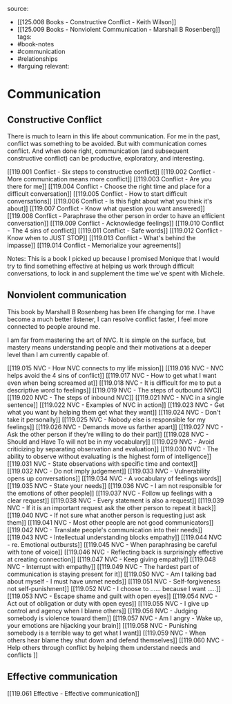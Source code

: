 source: 
- [[125.008 Books - Constructive Conflict - Keith Wilson]]
- [[125.009 Books - Nonviolent Communication - Marshall B Rosenberg]]
tags:
- #book-notes 
- #communication 
- #relationships 
- #arguing 
relevant:

# Communication

## Constructive Conflict

There is much to learn in this life about communication. For me in the past, conflict was something to be avoided. But with communication comes conflict. And when done right, communication (and subsequent constructive conflict) can be productive, exploratory, and interesting.

[[119.001 Conflict - Six steps to constructive conflict]]
[[119.002 Conflict - More communication means more conflict]]
[[119.003 Conflict - Are you there for me]]
[[119.004 Conflict - Choose the right time and place for a difficult conversation]]
[[119.005 Conflict - How to start difficult conversations]]
[[119.006 Conflict - Is this fight about what you think it's about]]
[[119.007 Conflict - Know what question you want answered]]
[[119.008 Conflict - Paraphrase the other person in order to have an efficient conversation]]
[[119.009 Conflict - Acknowledge feelings]]
[[119.010 Conflict - The 4 sins of conflict]]
[[119.011 Conflict - Safe words]]
[[119.012 Conflict - Know when to JUST STOP]]
[[119.013 Conflict - What's behind the impasse]]
[[119.014 Conflict - Memorialize your agreements]]

Notes: This is a book I picked up because I promised Monique that I would try to find something effective at helping us work through difficult conversations, to lock in and supplement the time we've spent with Michele.

## Nonviolent communication

This book by Marshall B Rosenberg has been life changing for me. I have become a much better listener, I can resolve conflict faster, I feel more connected to people around me. 

I am far from mastering the art of NVC. It is simple on the surface, but mastery means understanding people and their motivations at a deeper level than I am currently capable of.

[[119.015 NVC - How NVC connects to my life mission]]
[[119.016 NVC - NVC helps avoid the 4 sins of conflict]]
[[119.017 NVC - How to get what I want even when being screamed at]]
[[119.018 NVC - It is difficult for me to put a descriptive word to feelings]]
[[119.019 NVC - The steps of outbound NVC]]
[[119.020 NVC - The steps of inbound NVC]]
[[119.021 NVC - NVC in a single sentence]]
[[119.022 NVC - Examples of NVC in action]]
[[119.023 NVC - Get what you want by helping them get what they want]]
[[119.024 NVC - Don't take it personally]]
[[119.025 NVC - Nobody else is responsible for my feelings]]
[[119.026 NVC - Demands move us farther apart]]
[[119.027 NVC - Ask the other person if they're willing to do their part]]
[[119.028 NVC - Should and Have To will not be in my vocabulary]]
[[119.029 NVC - Avoid criticizing by separating observation and evaluation]]
[[119.030 NVC - The ability to observe without evaluating is the highest form of intelligence]]
[[119.031 NVC - State observations with specific time and context]]
[[119.032 NVC - Do not imply judgement]]
[[119.033 NVC - Vulnerability opens up conversations]]
[[119.034 NVC - A vocabulary of feelings words]]
[[119.035 NVC - State your needs]]
[[119.036 NVC - I am not responsible for the emotions of other people]]
[[119.037 NVC - Follow up feelings with a clear request]]
[[119.038 NVC - Every statement is also a request]]
[[119.039 NVC - If it is an important request ask the other person to repeat it back]]
[[119.040 NVC - If not sure what another person is requesting just ask them]]
[[119.041 NVC - Most other people are not good communicators]]
[[119.042 NVC - Translate people's communication into their needs]]
[[119.043 NVC - Intellectual understanding blocks empathy]]
[[119.044 NVC - re. Emotional outbursts]]
[[119.045 NVC - When paraphrasing be careful with tone of voice]]
[[119.046 NVC - Reflecting back is surprisingly effective at creating connection]]
[[119.047 NVC - Keep giving empathy]]
[[119.048 NVC - Interrupt with empathy]]
[[119.049 NVC - The hardest part of communication is staying present for it]]
[[119.050 NVC - Am I talking bad about myself - I must have unmet needs]]
[[119.051 NVC - Self-forgiveness not self-punishment]]
[[119.052 NVC - I choose to ...... because I want .....]]
[[119.053 NVC - Escape shame and guilt with open eyes]]
[[119.054 NVC - Act out of obligation or duty with open eyes]]
[[119.055 NVC - I give up control and agency when I blame others]]
[[119.056 NVC - Judging somebody is violence toward them]]
[[119.057 NVC - Am I angry - Wake up, your emotions are hijacking your brain]]
[[119.058 NVC - Punishing somebody is a terrible way to get what I want]]
[[119.059 NVC - When others hear blame they shut down and defend themselves]]
[[119.060 NVC - Help others through conflict by helping them understand needs and conflicts ]]

## Effective communication

[[119.061 Effective - Effective communication]]